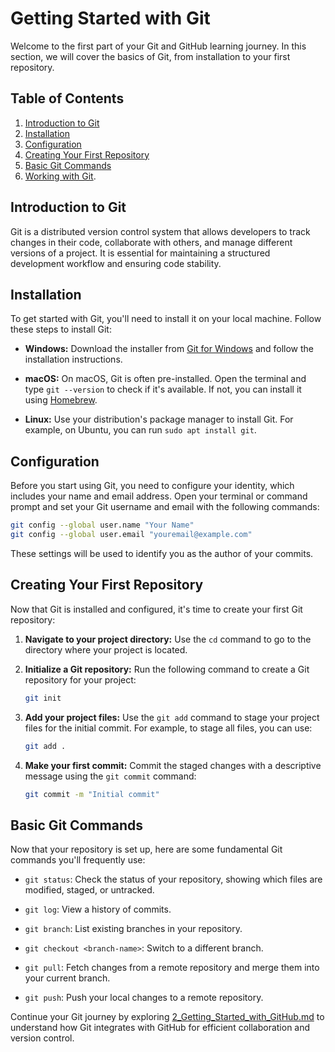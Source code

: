 # Getting Started with Git

Welcome to the first part of your Git and GitHub learning journey. In this section, we will cover the basics of Git, from installation to your first repository.

## Table of Contents

1. [Introduction to Git](#introduction-to-git)
2. [Installation](#installation)
3. [Configuration](#configuration)
4. [Creating Your First Repository](#creating-your-first-repository)
5. [Basic Git Commands](#basic-git-commands)
6. [Working with Git](#working-with-git-section).

## Introduction to Git

Git is a distributed version control system that allows developers to track changes in their code, collaborate with others, and manage different versions of a project. It is essential for maintaining a structured development workflow and ensuring code stability.

## Installation

To get started with Git, you'll need to install it on your local machine. Follow these steps to install Git:

- **Windows:** Download the installer from [Git for Windows](https://gitforwindows.org/) and follow the installation instructions.

- **macOS:** On macOS, Git is often pre-installed. Open the terminal and type `git --version` to check if it's available. If not, you can install it using [Homebrew](https://brew.sh/).

- **Linux:** Use your distribution's package manager to install Git. For example, on Ubuntu, you can run `sudo apt install git`.

## Configuration

Before you start using Git, you need to configure your identity, which includes your name and email address. Open your terminal or command prompt and set your Git username and email with the following commands:

```bash
git config --global user.name "Your Name"
git config --global user.email "youremail@example.com"
```

These settings will be used to identify you as the author of your commits.

## Creating Your First Repository

Now that Git is installed and configured, it's time to create your first Git repository:

1. **Navigate to your project directory:** Use the `cd` command to go to the directory where your project is located.

2. **Initialize a Git repository:** Run the following command to create a Git repository for your project:

   ```bash
   git init
   ```

3. **Add your project files:** Use the `git add` command to stage your project files for the initial commit. For example, to stage all files, you can use:

   ```bash
   git add .
   ```

4. **Make your first commit:** Commit the staged changes with a descriptive message using the `git commit` command:

   ```bash
   git commit -m "Initial commit"
   ```

## Basic Git Commands

Now that your repository is set up, here are some fundamental Git commands you'll frequently use:

- `git status`: Check the status of your repository, showing which files are modified, staged, or untracked.

- `git log`: View a history of commits.

- `git branch`: List existing branches in your repository.

- `git checkout <branch-name>`: Switch to a different branch.

- `git pull`: Fetch changes from a remote repository and merge them into your current branch.

- `git push`: Push your local changes to a remote repository.

Continue your Git journey by exploring [2_Getting_Started_with_GitHub.md](2_Getting_Started_with_GitHub.md) to understand how Git integrates with GitHub for efficient collaboration and version control.
